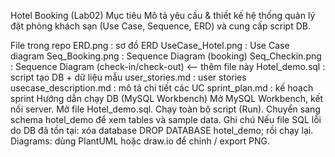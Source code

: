 Hotel Booking (Lab02)
Mục tiêu
Mô tả yêu cầu & thiết kế hệ thống quản lý đặt phòng khách sạn (Use Case, Sequence, ERD) và cung cấp script DB.

File trong repo
ERD.png : sơ đồ ERD
UseCase_Hotel.png : Use Case diagram
Seq_Booking.png : Sequence Diagram (booking)
Seq_Checkin.png : Sequence Diagram (check-in/check-out) <-- thêm file này
Hotel_demo.sql : script tạo DB + dữ liệu mẫu
user_stories.md : user stories
usecase_description.md : mô tả chi tiết các UC
sprint_plan.md : kế hoạch sprint
Hướng dẫn chạy DB (MySQL Workbench)
Mở MySQL Workbench, kết nối server.
Mở file Hotel_demo.sql.
Chạy toàn bộ script (Run).
Chuyển sang schema hotel_demo để xem tables và sample data.
Ghi chú
Nếu file SQL lỗi do DB đã tồn tại: xóa database DROP DATABASE hotel_demo; rồi chạy lại.
Diagrams: dùng PlantUML hoặc draw.io để chỉnh / export PNG.
